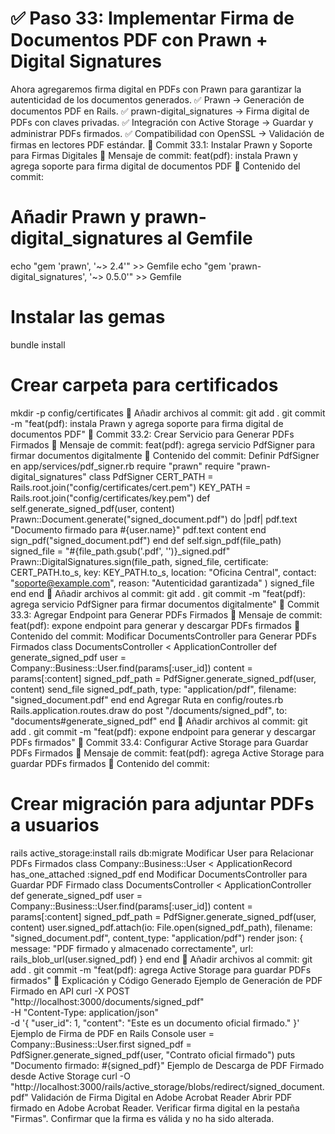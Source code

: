 # ✅ Paso 33: Implementar Firma de Documentos PDF con Prawn + Digital Signatures

Ahora agregaremos firma digital en PDFs con Prawn para garantizar la autenticidad de los documentos generados.
✅ Prawn → Generación de documentos PDF en Rails.
✅ prawn-digital_signatures → Firma digital de PDFs con claves privadas.
✅ Integración con Active Storage → Guardar y administrar PDFs firmados.
✅ Compatibilidad con OpenSSL → Validación de firmas en lectores PDF estándar.
📌 Commit 33.1: Instalar Prawn y Soporte para Firmas Digitales
🔹 Mensaje de commit:
feat(pdf): instala Prawn y agrega soporte para firma digital de documentos PDF
🔹 Contenido del commit:
# Añadir Prawn y prawn-digital_signatures al Gemfile
echo "gem 'prawn', '~> 2.4'" >> Gemfile
echo "gem 'prawn-digital_signatures', '~> 0.5.0'" >> Gemfile
# Instalar las gemas
bundle install
# Crear carpeta para certificados
mkdir -p config/certificates
🔹 Añadir archivos al commit:
git add .
git commit -m "feat(pdf): instala Prawn y agrega soporte para firma digital de documentos PDF"
📌 Commit 33.2: Crear Servicio para Generar PDFs Firmados
🔹 Mensaje de commit:
feat(pdf): agrega servicio PdfSigner para firmar documentos digitalmente
🔹 Contenido del commit:
Definir PdfSigner en app/services/pdf_signer.rb
require "prawn"
require "prawn-digital_signatures"
class PdfSigner
  CERT_PATH = Rails.root.join("config/certificates/cert.pem")
  KEY_PATH = Rails.root.join("config/certificates/key.pem")
  def self.generate_signed_pdf(user, content)
    Prawn::Document.generate("signed_document.pdf") do |pdf|
      pdf.text "Documento firmado para #{user.name}"
      pdf.text content
    end
    sign_pdf("signed_document.pdf")
  end
  def self.sign_pdf(file_path)
    signed_file = "#{file_path.gsub('.pdf', '')}_signed.pdf"
    Prawn::DigitalSignatures.sign(file_path, signed_file,
      certificate: CERT_PATH.to_s,
      key: KEY_PATH.to_s,
      location: "Oficina Central",
      contact: "soporte@example.com",
      reason: "Autenticidad garantizada"
    )
    signed_file
  end
end
🔹 Añadir archivos al commit:
git add .
git commit -m "feat(pdf): agrega servicio PdfSigner para firmar documentos digitalmente"
📌 Commit 33.3: Agregar Endpoint para Generar PDFs Firmados
🔹 Mensaje de commit:
feat(pdf): expone endpoint para generar y descargar PDFs firmados
🔹 Contenido del commit:
Modificar DocumentsController para Generar PDFs Firmados
class DocumentsController < ApplicationController
  def generate_signed_pdf
    user = Company::Business::User.find(params[:user_id])
    content = params[:content]
    signed_pdf_path = PdfSigner.generate_signed_pdf(user, content)
    send_file signed_pdf_path, type: "application/pdf", filename: "signed_document.pdf"
  end
end
Agregar Ruta en config/routes.rb
Rails.application.routes.draw do
  post "/documents/signed_pdf", to: "documents#generate_signed_pdf"
end
🔹 Añadir archivos al commit:
git add .
git commit -m "feat(pdf): expone endpoint para generar y descargar PDFs firmados"
📌 Commit 33.4: Configurar Active Storage para Guardar PDFs Firmados
🔹 Mensaje de commit:
feat(pdf): agrega Active Storage para guardar PDFs firmados
🔹 Contenido del commit:
# Crear migración para adjuntar PDFs a usuarios
rails active_storage:install
rails db:migrate
Modificar User para Relacionar PDFs Firmados
class Company::Business::User < ApplicationRecord
  has_one_attached :signed_pdf
end
Modificar DocumentsController para Guardar PDF Firmado
class DocumentsController < ApplicationController
  def generate_signed_pdf
    user = Company::Business::User.find(params[:user_id])
    content = params[:content]
    signed_pdf_path = PdfSigner.generate_signed_pdf(user, content)
    user.signed_pdf.attach(io: File.open(signed_pdf_path), filename: "signed_document.pdf", content_type: "application/pdf")
    render json: { message: "PDF firmado y almacenado correctamente", url: rails_blob_url(user.signed_pdf) }
  end
end
🔹 Añadir archivos al commit:
git add .
git commit -m "feat(pdf): agrega Active Storage para guardar PDFs firmados"
📝 Explicación y Código Generado
Ejemplo de Generación de PDF Firmado en API
curl -X POST "http://localhost:3000/documents/signed_pdf" \
  -H "Content-Type: application/json" \
  -d '{ "user_id": 1, "content": "Este es un documento oficial firmado." }'
Ejemplo de Firma de PDF en Rails Console
user = Company::Business::User.first
signed_pdf = PdfSigner.generate_signed_pdf(user, "Contrato oficial firmado")
puts "Documento firmado: #{signed_pdf}"
Ejemplo de Descarga de PDF Firmado desde Active Storage
curl -O "http://localhost:3000/rails/active_storage/blobs/redirect/signed_document.pdf"
Validación de Firma Digital en Adobe Acrobat Reader
    Abrir PDF firmado en Adobe Acrobat Reader.
    Verificar firma digital en la pestaña "Firmas".
    Confirmar que la firma es válida y no ha sido alterada.
